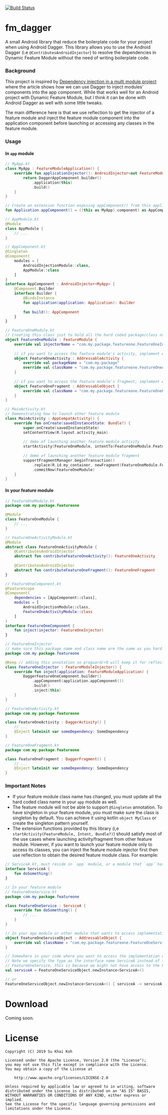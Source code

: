 [![Build Status](https://travis-ci.com/sukhai/fm_dagger.svg?branch=master)](https://travis-ci.com/sukhai/fm_dagger)

# fm_dagger
A small Android library that reduce the boilerplate code for your project when using
Android Dagger. This library allows you to use the Android Dagger (i.e `@ContributesAndroidInjector`) 
to resolve the dependencies in Dynamic Feature Module without the need of writing boilerplate code. 

### Background
This project is inspired by [Dependency injection in a multi module project](https://medium.com/androiddevelopers/dependency-injection-in-a-multi-module-project-1a09511c14b7)
where the article shows how we can use Dagger to inject modules' components into the app component.
While that works well for an Android project with Dynamic Feature Module, but I think it can be
done with Android Dagger as well with some little tweaks.

The main difference here is that we use reflection to get the injector of a feature module and
inject the feature module component into the application component before launching or accessing
any classes in the feature module.

### Usage
#### In `app` module
```kotlin
// MyApp.kt
class MyApp : FeatureModuleApplication() {
    override fun applicationInjector(): AndroidInjector<out FeatureModuleApplication> {
        return DaggerAppComponent.builder()
            .application(this)
            .build()
    }
}

// Create an extension function exposing appComponent() from this application class
fun Application.appComponent() = ((this as MyApp).component) as AppComponent

// AppModule.kt
@Module
class AppModule {
    // ...
}

// AppComponent.kt
@Singleton
@Component(
    modules = [
        AndroidInjectionModule::class,
        AppModule::class
    ]
)
interface AppComponent : AndroidInjector<MyApp> {
    @Component.Builder
    interface Builder {
        @BindsInstance
        fun application(application: Application): Builder
        
        fun build(): AppComponent
    }
}

// FeatureOneModule.kt
// Creating this class just to hold all the hard coded package/class names into 1 file
object FeatureOneModule : FeatureModule {
    override val injectorName = "com.my.package.featureone.FeatureOneInjector"
    
    // if you want to access the feature module's activity, implement AddressableActivity
    object FeatureOneActivity : AddressableActivity {
        override val packageName = "com.my.package"
        override val className = "com.my.package.featureone.FeatureOneActivity"
    }
    
    // if you want to access the feature module's fragment, implement AddressableObject
    object FeatureOneFragment : AddressableObject {
        override val className = "com.my.package.featureone.FeatureOneFragment"
    }
}

// MainActivity.kt
// Demonstrating how to launch other feature module
class MainActivity : AppCompatActivity() {
    override fun onCreate(savedInstanceState: Bundle?) {
        super.onCreate(savedInstanceState)
        setContentView(R.layout.activity_main)
        
        // demo of launching another feature module activity
        startActivity(FeatureOneModule, intentTo(FeatureOneModule.FeatureOneActivity))
        
        // demo of launching another feature module fragment
        supportFragmentManager.beginTransaction()
            .replace(R.id.my_container, newFragment(FeatureOneModule.FeatureOneFragment))
            .commitNow(FeatureOneModule)
    }
}
```

#### In your feature module
```kotlin
// FeatureOneModule.kt
package com.my.package.featureone

@Module
class FeatureOneModule {
    // ...
}

// FeatureOneActivityModule.kt
@Module
abstract class FeatureOneActivityModule {
    @ContributesAndroidInjector
    abstract fun contributeFeatureOneActivity(): FeatureOneActivity
    
    @ContributesAndroidInjector
    abstract fun contributeFeatureOneFragment(): FeatureOneFragment
}

// FeatureOneComponent.kt
@FeatureScope
@Component(
    dependencies = [AppComponent::class],
    modules = [
        AndroidInjectionModule::class,
        FeatureOneActivityModule::class
    ]
)
interface FeatureOneComponent {
    fun inject(injector: FeatureOneInjector)
}

// FeatureOneInjector
// make sure this package name and class name are the same as you hard coded in the app module
package com.my.package.featureone

@Keep // adding this annotation so proguard/r8 will keep it for reflection purpose
class FeatureOneInjector : FeatureModuleInjector() {
    override fun inject(application: FeatureModuleApplication) {
        DaggerFeatureOneComponent.builder()
            .appComponent(application.appComponent())
            .build()
            .inject(this)
    }
}

// FeatureOneActivity.kt
package com.my.package.featureone

class FeatureOneActivity : DaggerActivity() {
    // ...
    @Inject lateinit var someDependency: SomeDependency
}

// FeatureOneFragment.kt
package com.my.package.featureone

class FeatureOneFragment : DaggerFragment() {
    // ...
    @Inject lateinit var someDependency: SomeDependency
}
```

### Important Notes
* If your feature module class name has changed, you must update all the hard
coded class name in your `app` module as well.
* The feature module will not be able to support `@Singleton` annotation. To
have singleton in your feature module, you must make sure the class is singleton
by default. You can achieve it using kotlin `object MyClass` or create the singleton
pattern yourself.
* The extension functions provided by this library 
(i,e `startActivity(FeatureModule, Intent, Bundle?)`) should satisfy most of
the use cases where launching activity/fragment from other feature module.
However, if you want to launch your feature module only to access its classes,
you can inject the feature module injector first then use reflection to obtain
the desired feature module class. For example:
```kotlin
// ServiceA.kt, must reside in `app` module, or a module that `app` has access to.
interface ServiceA {
    fun doSomething()
}

// In your feature module
// FeatureOneService.kt
package com.my.package.featureone

class FeatureOneService : ServiceA {
    override fun doSomething() {
        // ...
    }
}

// In your app module or other module that wants to access implementation of ServiceA
object FeatureOneServiceObject : AddressableObject {
    override val className = "com.my.package.featureone.FeatureOneService"
}

// Somewhere in your code where you want to access the implementation of ServiceA
// Note we specify the type as the interface name ServiceA instead of the implementation class
// FeatureOneService, this is because we might not have access to the FeatureOne module.
val serviceA = FeatureOneServiceObject.newInstance<ServiceA>()

// or
FeatureOneServiceObject.newInstance<ServiceA>() { serviceA -> serviceA.doSomething() }
```

# Download
Coming soon.

# License
```
Copyright (C) 2019 Su Khai Koh

Licensed under the Apache License, Version 2.0 (the "License");
you may not use this file except in compliance with the License.
You may obtain a copy of the License at

    http://www.apache.org/licenses/LICENSE-2.0

Unless required by applicable law or agreed to in writing, software
distributed under the License is distributed on an "AS IS" BASIS,
WITHOUT WARRANTIES OR CONDITIONS OF ANY KIND, either express or implied.
See the License for the specific language governing permissions and
limitations under the License.
```
   